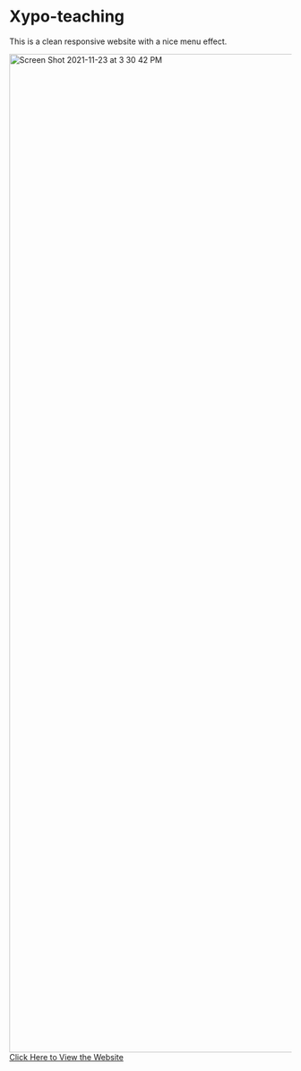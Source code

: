# Xypo-teaching
This is a clean responsive website with a nice menu effect.

<img width="1781" alt="Screen Shot 2021-11-23 at 3 30 42 PM" src="https://user-images.githubusercontent.com/15805086/143140031-c8e6f32f-2f1d-496e-9fdd-81f7427bd8c5.png">
<a href="https://lm32.github.io/Xpo-teaching/">Click Here to View the Website</a>
